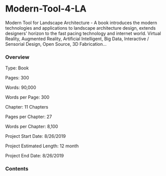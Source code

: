# Modern-Tool-4-LA
Modern Tool for Landscape Architecture - A book introduces the modern technologies and applications to landscape architecture design, extends designers' horizon to the fast pacing technology and internet world. Virtual Reality, Augmented Reality, Artificial Intelligent, Big Data, Interactive / Sensorial Design, Open Source,  3D Fabrication... 



### Overview

Type: Book

Pages: 300

Words: 90,000

Words per Page: 300

Chapter: 11 Chapters

Pages per Chapter: 27

Words per Chapter: 8,100

Project Start Date: 8/26/2019

Project Estimated Length: 12 month

Project End Date: 8/26/2019



### Contents






